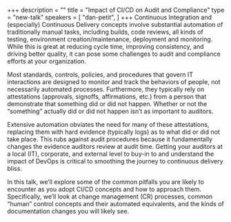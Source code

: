 +++
description = ""
title = "Impact of CI/CD on Audit and Compliance"
type = "new-talk"
speakers = [
        "dan-petit",
]
+++
Continuous Integration and (especially) Continuous Delivery concepts involve substantial automation of traditionally manual tasks, including builds, code reviews, all kinds of testing, environment creation/maintenance, deployment and monitoring. While this is great at reducing cycle time, improving consistency, and driving better quality, it can pose some challenges to audit and compliance efforts at your organization.

Most standards, controls, policies, and procedures that govern IT interactions are designed to monitor and track the behaviors of people, not necessarily automated processes. Furthermore, they typically rely on attestations (approvals, signoffs, affirmations, etc.) from a person that demonstrate that something did or did not happen. Whether or not the “something” actually did or did not happen isn’t as important to auditors.

Extensive automation obviates the need for many of these attestations, replacing them with hard evidence (typically logs) as to what did or did not take place. This rubs against audit procedures because it fundamentally changes the evidence auditors review at audit time. Getting your auditors at a local (IT), corporate, and external level to buy-in to and understand the impact of DevOps is critical to smoothing the journey to continuous delivery bliss.

In this talk, we’ll explore some of the common pitfalls you are likely to encounter as you adopt CI/CD concepts and how to approach them. Specifically, we’ll look at change management (CR) processes, common “human” control concepts and their automated equivalents, and the kinds of documentation changes you will likely see.